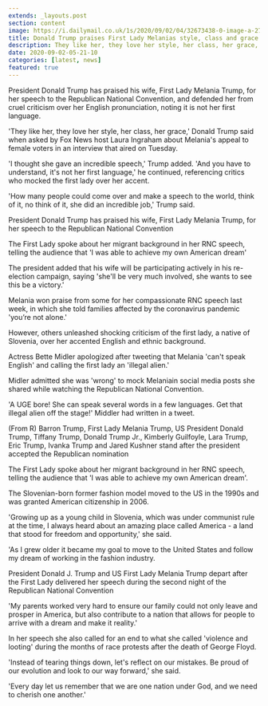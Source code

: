 ```yaml
---
extends: _layouts.post
section: content
image: https://i.dailymail.co.uk/1s/2020/09/02/04/32673438-0-image-a-27_1599019064332.jpg 
title: Donald Trump praises First Lady Melanias style, class and grace 
description: They like her, they love her style, her class, her grace, Donald Trump said when asked by Fox News host Laura Ingraham about Melanias appeal to female voters across the country. 
date: 2020-09-02-05-21-10 
categories: [latest, news] 
featured: true 
--- 
```

President Donald Trump has praised his wife, First Lady Melania Trump, for her speech to the Republican National Convention, and defended her from cruel criticism over her English pronunciation, noting it is not her first language. 

'They like her, they love her style, her class, her grace,' Donald Trump said when asked by Fox News host Laura Ingraham about Melania's appeal to female voters in an interview that aired on Tuesday.

'I thought she gave an incredible speech,' Trump added. 'And you have to understand, it's not her first language,' he continued, referencing critics who mocked the first lady over her accent. 

'How many people could come over and make a speech to the world, think of it, no think of it, she did an incredible job,' Trump said.

President Donald Trump has praised his wife, First Lady Melania Trump, for her speech to the Republican National Convention

The First Lady spoke about her migrant background in her RNC speech, telling the audience that 'I was able to achieve my own American dream'

The president added that his wife will be participating actively in his re-election campaign, saying 'she'll be very much involved, she wants to see this be a victory.'

Melania won praise from some for her compassionate RNC speech last week, in which she told families affected by the coronavirus pandemic 'you’re not alone.'

However, others unleashed shocking criticism of the first lady, a native of Slovenia, over her accented English and ethnic background.

Actress Bette Midler apologized after tweeting that Melania 'can't speak English' and calling the first lady an 'illegal alien.'

Midler admitted she was 'wrong' to mock Melaniain social media posts she shared while watching the Republican National Convention.  

'A UGE bore! She can speak several words in a few languages. Get that illegal alien off the stage!' Middler had written in a tweet.

(From R) Barron Trump, First Lady Melania Trump, US President Donald Trump, Tiffany Trump, Donald Trump Jr., Kimberly Guilfoyle, Lara Trump, Eric Trump, Ivanka Trump and Jared Kushner stand after the president accepted the Republican nomination

The First Lady spoke about her migrant background in her RNC speech, telling the audience that 'I was able to achieve my own American dream'.

The Slovenian-born former fashion model moved to the US in the 1990s and was granted American citizenship in 2006. 

'Growing up as a young child in Slovenia, which was under communist rule at the time, I always heard about an amazing place called America - a land that stood for freedom and opportunity,' she said. 

'As I grew older it became my goal to move to the United States and follow my dream of working in the fashion industry. 

 President Donald J. Trump and US First Lady Melania Trump depart after the First Lady delivered her speech during the second night of the Republican National Convention

'My parents worked very hard to ensure our family could not only leave and prosper in America, but also contribute to a nation that allows for people to arrive with a dream and make it reality.' 

In her speech she also called for an end to what she called 'violence and looting' during the months of race protests after the death of George Floyd. 

'Instead of tearing things down, let's reflect on our mistakes. Be proud of our evolution and look to our way forward,' she said. 

'Every day let us remember that we are one nation under God, and we need to cherish one another.' 

